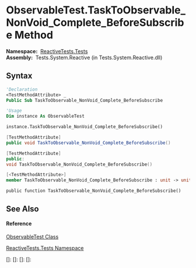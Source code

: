 # ObservableTest.TaskToObservable\_NonVoid\_Complete\_BeforeSubscribe Method

**Namespace:**  [ReactiveTests.Tests](ReactiveTests.Tests\ReactiveTests.Tests.md)  
**Assembly:**  Tests.System.Reactive (in Tests.System.Reactive.dll)

## Syntax

```vb
'Declaration
<TestMethodAttribute> _
Public Sub TaskToObservable_NonVoid_Complete_BeforeSubscribe
```

```vb
'Usage
Dim instance As ObservableTest

instance.TaskToObservable_NonVoid_Complete_BeforeSubscribe()
```

```csharp
[TestMethodAttribute]
public void TaskToObservable_NonVoid_Complete_BeforeSubscribe()
```

```c++
[TestMethodAttribute]
public:
void TaskToObservable_NonVoid_Complete_BeforeSubscribe()
```

```fsharp
[<TestMethodAttribute>]
member TaskToObservable_NonVoid_Complete_BeforeSubscribe : unit -> unit 
```

```jscript
public function TaskToObservable_NonVoid_Complete_BeforeSubscribe()
```

## See Also

#### Reference

[ObservableTest Class](ObservableTest\ObservableTest.md)

[ReactiveTests.Tests Namespace](ReactiveTests.Tests\ReactiveTests.Tests.md)

[]: 
[]: 
[]: 
[]: 